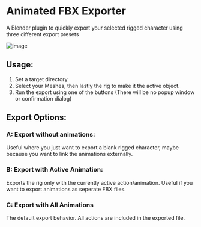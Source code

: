 # Animated FBX Exporter
A Blender plugin to quickly export your selected rigged character using three different export presets

![image](https://user-images.githubusercontent.com/13683581/224056466-ec840873-cdfd-4d12-9ac2-b761261209ba.png)


## Usage:
1. Set a target directory
2. Select your Meshes, then lastly the rig to make it the active object. 
3. Run the export using one of the buttons (There will be no popup window or confirmation dialog)


## Export Options:
### A: Export without animations: 

Useful where you just want to export a blank rigged character, maybe because you want to link the animations externally.

            
### B: Export with Active Animation:

Exports the rig only with the currently active action/animation. Useful if you want to export animations as seperate FBX files.

### C: Export with All Animations

The default export behavior. All actions are included in the exported file.
